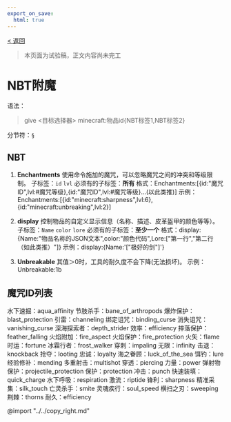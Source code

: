 ```yaml
---
export_on_save:
  html: true
---
```

[< 返回](../notice_index.html "返回至上一页")

>本页面为试验稿，正文内容尚未完工

# NBT附魔
语法：

>give <目标选择器> minecraft:物品id{NBT标签1,NBT标签2}

分节符：`§`

## NBT

1. **Enchantments** 使用命令施加的魔咒，可以忽略魔咒之间的冲突和等级限制。
子标签：`id` `lvl`
必须有的子标签：**所有**
格式：Enchantments:[{id:"魔咒ID",lvl:#魔咒等级},{id:"魔咒ID",lvl:#魔咒等级}...(以此类推)]
示例：Enchantments:[{id:"minecraft:sharpness",lvl:6},{id:"minecraft:unbreaking",lvl:2}]

2. **display** 控制物品的自定义显示信息（名称、描述、皮革盔甲的颜色等等）。
子标签：`Name` `color` `lore`
必须有的子标签：**至少一个**
格式：display:{Name:"物品名称的JSON文本",color:"颜色代码",Lore:["第一行","第二行（如此类推）"]}
示例：display:{Name:'["极好的剑"]'}

3. **Unbreakable** 其值＞0时，工具的耐久度不会下降(无法损坏)。
示例：Unbreakable:1b

## 魔咒ID列表
水下速掘：aqua_affinity
节肢杀手：bane_of_arthropods
爆炸保护：blast_protection
引雷：channeling
绑定诅咒：binding_curse
消失诅咒：vanishing_curse
深海探索者：depth_strider
效率：efficiency
摔落保护：feather_falling
火焰附加：fire_aspect
火焰保护：fire_protection
火矢：flame
时运：fortune
冰霜行者：frost_walker
穿刺：impaling
无限：infinity
击退：knockback
抢夺：looting
忠诚：loyalty
海之眷顾：luck_of_the_sea
饵钓：lure
经验修补：mending
多重射击：multishot
穿透：piercing
力量：power
弹射物保护：projectile_protection
保护：protection
冲击：punch
快速装填：quick_charge
水下呼吸：respiration
激流：riptide
锋利：sharpness
精准采集：silk_touch
亡灵杀手：smite
灵魂疾行：soul_speed
横扫之刃：sweeping	
荆棘：thorns
耐久：efficiency

@import "../../copy_right.md"